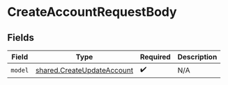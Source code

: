 # CreateAccountRequestBody


## Fields

| Field                                                                    | Type                                                                     | Required                                                                 | Description                                                              |
| ------------------------------------------------------------------------ | ------------------------------------------------------------------------ | ------------------------------------------------------------------------ | ------------------------------------------------------------------------ |
| `model`                                                                  | [shared.CreateUpdateAccount](../../models/shared/createupdateaccount.md) | :heavy_check_mark:                                                       | N/A                                                                      |